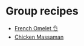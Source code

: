 # Group recipes

- [French Omelet :ok_hand:](french-omelet.md)
- [Chicken Massaman](chicken-massaman.md)